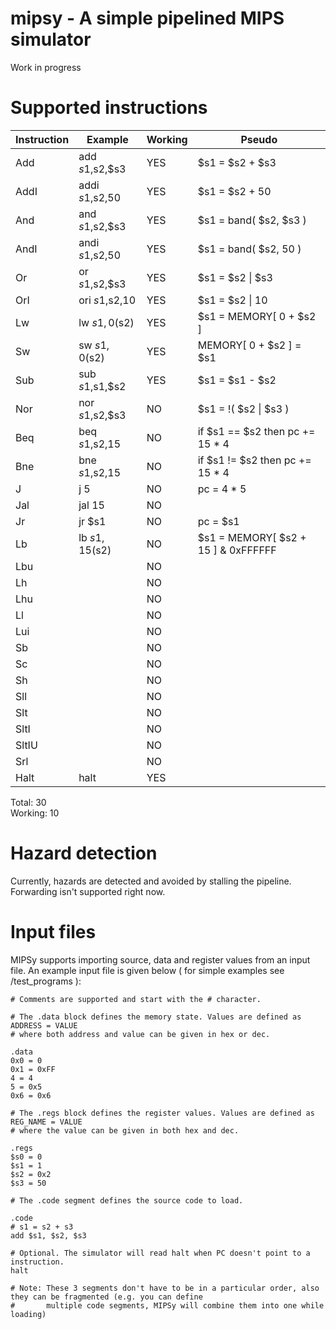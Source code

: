 # mipsy - A simple pipelined MIPS simulator

Work in progress


# Supported instructions

Instruction |      Example     | Working |    Pseudo   
------------|------------------|---------|--------------
Add         |  add $s1,$s2,$s3 |   YES   |  $s1 = $s2 + $s3
AddI        |  addi $s1,$s2,50 |   YES   |  $s1 = $s2 + 50           
And         |  and $s1,$s2,$s3 |   YES   |  $s1 = band( $s2, $s3 )           
AndI        |  andi $s1,$s2,50 |   YES   |  $s1 = band( $s2, 50 )
Or          |  or $s1,$s2,$s3  |   YES   |  $s1 = $s2 \| $s3            
OrI         |  ori $s1,$s2,10  |   YES   |  $s1 = $s2 \| 10
Lw          |  lw $s1, 0($s2)  |   YES   |  $s1 = MEMORY[ 0 + $s2 ]
Sw          |  sw $s1, 0($s2)  |   YES   |  MEMORY[ 0 + $s2 ] = $s1
Sub         |  sub $s1,$s1,$s2 |   YES   |  $s1 = $s1 - $s2
Nor         |  nor $s1,$s2,$s3 |   NO    |  $s1 = !( $s2 \| $s3 )
Beq         |  beq $s1,$s2,15  |   NO    |  if $s1 == $s2 then pc += 15 * 4           
Bne         |  bne $s1,$s2,15  |   NO    |  if $s1 != $s2 then pc += 15 * 4          
J           |  j 5             |   NO    |  pc = 4 * 5
Jal         |  jal 15          |   NO    |              
Jr          |  jr $s1          |   NO    |  pc = $s1    
Lb          |  lb $s1, 15($s2) |   NO    |  $s1 = MEMORY[ $s2 + 15 ] & 0xFFFFFF
Lbu         |                  |   NO    |             
Lh          |                  |   NO    |             
Lhu         |                  |   NO    |             
Ll          |                  |   NO    |             
Lui         |                  |   NO    |                        
Sb          |                  |   NO    |             
Sc          |                  |   NO    |             
Sh          |                  |   NO    |             
Sll         |                  |   NO    |             
Slt         |                  |   NO    |             
SltI        |                  |   NO    |             
SltIU       |                  |   NO    |             
Srl         |                  |   NO    |             
Halt        |  halt            |   YES   |             

Total:   30  
Working: 10

# Hazard detection

Currently, hazards are detected and avoided by stalling the pipeline. 
Forwarding isn't supported right now.


# Input files 

MIPSy supports importing source, data and register values from an input file. 
An example input file is given below ( for simple examples see /test_programs ):

```
# Comments are supported and start with the # character.

# The .data block defines the memory state. Values are defined as ADDRESS = VALUE 
# where both address and value can be given in hex or dec.

.data
0x0 = 0
0x1 = 0xFF
4 = 4
5 = 0x5
0x6 = 0x6

# The .regs block defines the register values. Values are defined as REG_NAME = VALUE 
# where the value can be given in both hex and dec.

.regs
$s0 = 0
$s1 = 1
$s2 = 0x2
$s3 = 50

# The .code segment defines the source code to load.

.code
# s1 = s2 + s3
add $s1, $s2, $s3

# Optional. The simulator will read halt when PC doesn't point to a instruction.
halt 

# Note: These 3 segments don't have to be in a particular order, also they can be fragmented (e.g. you can define
#       multiple code segments, MIPSy will combine them into one while loading)
```

